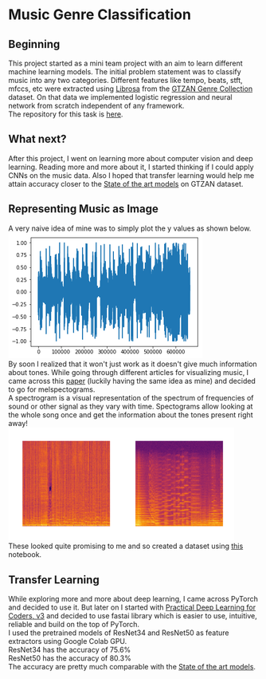 # Music Genre Classification
## Beginning
This project started as a mini team project with an aim to learn different machine learning models. The initial problem statement was to classify music into any two categories. Different features like tempo, beats, stft, mfccs, etc were extracted using <a href='https://librosa.github.io/'>Librosa</a> from the <a href='http://marsyasweb.appspot.com/download/data_sets/'>GTZAN Genre Collection</a> dataset. On that data we implemented logistic regression and neural network from scratch independent of any framework. <br>
The repository for this task is <a href='https://github.com/Insiyaa/Music-Tagging'>here</a>.

## What next?
After this project, I went on learning more about computer vision and deep learning. Reading more and more about it, I started thinking if I could apply CNNs on the music data. Also I hoped that transfer learning would help me attain accuracy closer to the <a href='https://musicinformationretrieval.wordpress.com/2017/02/06/state-of-the-art-audio-tag-classification-genre/'>State of the art models</a> on GTZAN dataset.

## Representing Music as Image
A very naive idea of mine was to simply plot the y values as shown below. <br>
<img src="imgs/index.png"> <br>
By soon I realized that it won't just work as it doesn't give much information about tones. While going through different articles for visualizing music, I came across this [paper]('cs231n.stanford.edu/reports/2017/pdfs/22.pdf') (luckily having the same idea as mine) and decided to go for melspectograms. <br>
A spectrogram is a visual representation of the spectrum of frequencies of sound or other signal as they vary with time. Spectograms allow looking at the whole song once and get the information about the tones present right away! <br>
<img src="imgs/pop.png" width=45% title="POP"><img src="imgs/classical.png" width=45% title="CLASSICAL"> <br>
These looked quite promising to me and so created a dataset using <a href='https://github.com/Insiyaa/Music-Genre-Classification/blob/master/create_dataset.ipynb'>this</a> notebook.

## Transfer Learning
While exploring more and more about deep learning, I came across PyTorch and decided to use it. But later on I started with <a href='https://course-v3.fast.ai/'>Practical Deep Learning for Coders, v3</a> and decided to use fastai library which is easier to use, intuitive, reliable and build on the top of PyTorch. <br>
I used the pretrained models of ResNet34 and ResNet50 as feature extractors using Google Colab GPU. <br>
ResNet34 has the accuracy of 75.6% <br>
ResNet50 has the accuracy of 80.3% <br>
The accuracy are pretty much comparable with the <a href='https://musicinformationretrieval.wordpress.com/2017/02/06/state-of-the-art-audio-tag-classification-genre/'>State of the art models</a>. <br>















